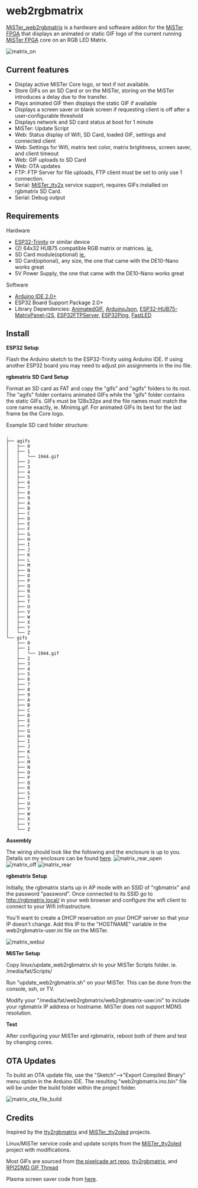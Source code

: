 # web2rgbmatrix
[MiSTer_web2rgbmatrix](https://github.com/kconger/MiSTer_web2rgbmatrix) is a hardware and software addon for the [MiSTer FPGA](https://github.com/MiSTer-devel) that displays an animated or static GIF logo of the current running [MiSTer FPGA](https://github.com/MiSTer-devel) core on an RGB LED Matrix.

![matrix_on](docs/images/matrix-on.jpg "matrix_on")

Current features
-------
- Display active MiSTer Core logo, or text if not available.
- Store GIFs on an SD Card or on the MiSTer, storing on the MiSTer introduces a delay due to the transfer.
- Plays animated GIF then displays the static GIF if available
- Displays a screen saver or blank screen if requesting client is off after a user-configurable threshold
- Displays network and SD card status at boot for 1 minute
- MiSTer: Update Script
- Web: Status display of Wifi, SD Card, loaded GIF, settings and connected client
- Web: Settings for Wifi, matrix text color, matrix brightness, screen saver, and client timeout 
- Web: GIF uploads to SD Card
- Web: OTA updates
- FTP: FTP Server for file uploads, FTP client must be set to only use 1 connection.
- Serial: [MiSTer_tty2x](https://github.com/venice1200/MiSTer_tty2x) service support, requires GIFs installed on rgbmatrix SD Card.
- Serial: Debug output

Requirements
-------
Hardware
- [ESP32-Trinity](https://esp32trinity.com/) or similar device
- (2) 64x32 HUB75 compatible RGB matrix or matrices. [ie.](https://www.aliexpress.com/item/3256801502846969.html)
- SD Card module(optional) [ie.](https://www.amazon.com/dp/B08CMLG4D6?psc=1&ref=ppx_yo2ov_dt_b_product_details)
- SD Card(optional), any size, the one that came with the DE10-Nano works great
- 5V Power Supply, the one that came with the DE10-Nano works great

Software
- [Arduino IDE 2.0+](https://www.arduino.cc/en/software)
- ESP32 Board Support Package 2.0+
- Library Dependencies: [AnimatedGIF](https://github.com/bitbank2/AnimatedGIF), [ArduinoJson](https://github.com/bblanchon/ArduinoJson), [ESP32-HUB75-MatrixPanel-I2S](https://github.com/mrfaptastic/ESP32-HUB75-MatrixPanel-I2S-DMA), [ESP32FTPServer](https://github.com/schreibfaul1/ESP32FTPServer), [ESP32Ping](https://github.com/marian-craciunescu/ESP32Ping), [FastLED](https://github.com/FastLED/FastLED)


Install
-------
**ESP32 Setup**

Flash the Arduino sketch to the ESP32-Trinity using Arduino IDE. If using another ESP32 board you may need to adjust pin assignments in the ino file.

**rgbmatrix SD Card Setup**

Format an SD card as FAT and copy the "gifs" and "agifs" folders to its root.  The "agifs" folder contains animated GIFs while the "gifs" folder contains the static GIFs. GIFs must be 128x32px and the file names must match the core name exactly, ie. Minimig.gif. For animated GIFs its best for the last frame be the Core logo.

Example SD card folder structure:

```
.
├── agifs
│   ├── 0
│   ├── 1
│   │   └── 1944.gif
│   ├── 2
│   ├── 3
│   ├── 4
│   ├── 5
│   ├── 6
│   ├── 7
│   ├── 8
│   ├── 9
│   ├── A
│   ├── B
│   ├── C
│   ├── D
│   ├── E
│   ├── F
│   ├── G
│   ├── H
│   ├── I
│   ├── J
│   ├── K
│   ├── L
│   ├── M
│   ├── N
│   ├── O
│   ├── P
│   ├── Q
│   ├── R
│   ├── S
│   ├── T
│   ├── U
│   ├── V
│   ├── W
│   ├── X
│   ├── Y
│   └── Z
└── gifs
    ├── 0
    ├── 1
    │   └── 1944.gif
    ├── 2
    ├── 3
    ├── 4
    ├── 5
    ├── 6
    ├── 7
    ├── 8
    ├── 9
    ├── A
    ├── B
    ├── C
    ├── D
    ├── E
    ├── F
    ├── G
    ├── H
    ├── I
    ├── J
    ├── K
    ├── L
    ├── M
    ├── N
    ├── O
    ├── P
    ├── Q
    ├── R
    ├── S
    ├── T
    ├── U
    ├── V
    ├── W
    ├── X
    ├── Y
    └── Z
```

**Assembly**

The wiring should look like the following and the enclosure is up to you. Details on my enclosure can be found [here](docs/Enclosure.md).
![matrix_rear_open](docs/images/matrix-rear-open.jpg "matrix_rear_open")
![matrix_off](docs/images/matrix-off.jpg "matrix_off")
![matrix_rear](docs/images/matrix-rear.jpg "matrix_rear")

**rgbmatrix Setup**

Initially, the rgbmatrix starts up in AP mode with an SSID of "rgbmatrix" and the password "password".  Once connected to its SSID go to http://rgbmatrix.local/ in your web browser and configure the wifi client to connect to your Wifi infrastructure.

You'll want to create a DHCP reservation on your DHCP server so that your IP doesn't change. Add this IP to the "HOSTNAME" variable in the web2rgbmatrix-user.ini file on the MiSTer.

![matrix_webui](docs/images/matrix-webui.jpg "matrix_webui")

**MiSTer Setup**

Copy linux/update_web2rgbmatrix.sh to your MiSTer Scripts folder. ie. /media/fat/Scripts/

Run "update_web2rgbmatrix.sh" on your MiSTer.  This can be done from the console, ssh, or TV.

Modify your "/media/fat/web2rgbmatrix/web2rgbmatrix-user.ini" to include your rgbmatrix IP address or hostname. MiSTer does not support MDNS resolution.

**Test**

After configuring your MiSTer and rgbmatrix, reboot both of them and test by changing cores.

OTA Updates
-------
To build an OTA update file, use the "Sketch"-->"Export Compiled Binary" menu option in the Arduino IDE.  The resulting "web2rgbmatrix.ino.bin" file will be under the build folder within the project folder.

![matrix_ota_file_build](docs/images/matrix-ota-file-build.jpg "matrix_ota_file_build")


Credits
-------
Inspired by the [tty2rgbmatrix](https://github.com/h3llb3nt/tty2rgbmatrix) and [MiSTer_tty2oled](https://github.com/venice1200/MiSTer_tty2oled) projects.

Linux/MiSTer service code and update scripts from the [MiSTer_tty2oled](https://github.com/venice1200/MiSTer_tty2oled) project with modifications.

Most GIFs are sourced from [the pixelcade art repo](https://github.com/alinke/pixelcade), [tty2rgbmatrix](https://github.com/h3llb3nt/tty2rgbmatrix), and [RPI2DMD GIF Thread](https://www.neo-arcadia.com/forum/viewtopic.php?t=67065)

Plasma screen saver code from [here](https://github.com/mrfaptastic/ESP32-HUB75-MatrixPanel-I2S-DMA/blob/master/examples/2_PatternPlasma/2_PatternPlasma.ino).
